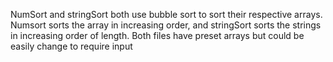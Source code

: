 NumSort and stringSort both use bubble sort to sort their respective arrays.
Numsort sorts the array in increasing order, and stringSort sorts the strings in increasing order of length.
Both files have preset arrays but could be easily change to require input
